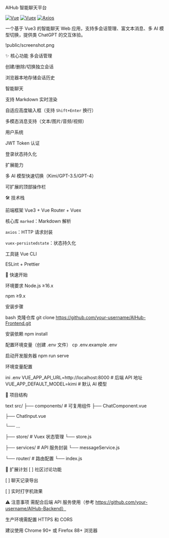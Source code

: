 AIHub 智能聊天平台

[![Vue](https://img.shields.io/badge/Vue-3.3-42b983)](https://vuejs.org/)
[![Vuex](https://img.shields.io/badge/Vuex-4.0-4fc08d)](https://vuex.vuejs.org/)
[![Axios](https://img.shields.io/badge/Axios-1.5-dc1e26)](https://axios-http.com/)

一个基于 Vue3 的智能聊天 Web 应用，支持多会话管理、富文本消息、多 AI 模型切换，提供类 ChatGPT 的交互体验。

!public/screenshot.png <!-- 需替换实际截图路径 -->

✨ 核心功能
多会话管理

创建/删除/切换独立会话

浏览器本地存储会话历史

智能聊天

支持 Markdown 实时渲染

自适应高度输入框（支持 `Shift+Enter` 换行）

多模态消息支持（文本/图片/音频/视频）

用户系统

JWT Token 认证

登录状态持久化

扩展能力

多 AI 模型快速切换（Kimi/GPT-3.5/GPT-4）

可扩展的顶部操作栏

🛠 技术栈

前端框架
Vue3 + Vue Router + Vuex

核心库
`marked`：Markdown 解析

`axios`：HTTP 请求封装

`vuex-persistedstate`：状态持久化

工具链
Vue CLI

ESLint + Prettier

🚀 快速开始

环境要求
Node.js ≥16.x

npm ≥9.x

安装步骤

bash
克隆仓库
git clone https://github.com/your-username/AIHub-Frontend.git

安装依赖
npm install

配置环境变量（创建 .env 文件）
cp .env.example .env

启动开发服务器
npm run serve

环境变量配置

ini
.env
VUE_APP_API_URL=http://localhost:8000  # 后端 API 地址
VUE_APP_DEFAULT_MODEL=kimi             # 默认 AI 模型

📂 项目结构

text
src/
├── components/     # 可复用组件
├── ChatComponent.vue

├── ChatInput.vue

└── ...

├── store/          # Vuex 状态管理
└── store.js

├── services/       # API 服务封装
└── messageService.js

└── router/         # 路由配置
    └── index.js

🧩 扩展计划
[ ] 社区讨论功能

[ ] 聊天记录导出

[ ] 实时打字机效果

⚠️ 注意事项
需配合后端 API 服务使用（参考 https://github.com/your-username/AIHub-Backend）

生产环境需配置 HTTPS 和 CORS

建议使用 Chrome 90+ 或 Firefox 88+ 浏览器

